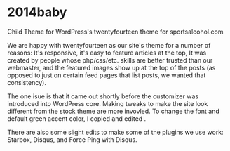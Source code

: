 # 2014baby
Child Theme for WordPress's twentyfourteen theme for sportsalcohol.com

We are happy with twentyfourteen as our site's theme for a number of reasons: It's responsive, it's easy to feature articles at the top, It was created by people whose php/css/etc. skills are better trusted than our webmaster, and the featured images show up at the top of the posts (as opposed to just on certain feed pages that list posts, we wanted that consistency).

The one isue is that it came out shortly before the customizer was introduced into WordPress core. Making tweaks to make the site look different from the stock theme are more invovled. To change the font and default green accent color, I copied and edited .

There are also some slight edits to make some of the plugins we use work: Starbox, Disqus, and Force Ping with Disqus.
